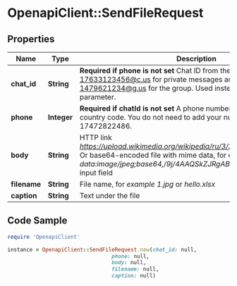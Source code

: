 # OpenapiClient::SendFileRequest

## Properties

Name | Type | Description | Notes
------------ | ------------- | ------------- | -------------
**chat_id** | **String** | **Required if phone is not set**  Chat ID from the message list. Examples: 17633123456@c.us for private messages and 17680561234-1479621234@g.us for the group. Used instead of the phone parameter. | [optional] 
**phone** | **Integer** | **Required if chatId is not set**  A phone number starting with the country code. You do not need to add your number.   USA example: 17472822486. | [optional] 
**body** | **String** | HTTP link *https://upload.wikimedia.org/wikipedia/ru/3/33/NatureCover2001.jpg*  Or base64-encoded file with mime data, for example *data:image/jpeg;base64,/9j/4AAQSkZJRgABAQ...*   File in form-data input field | 
**filename** | **String** | File name, for *example 1.jpg* or *hello.xlsx* | 
**caption** | **String** | Text under the file | [optional] 

## Code Sample

```ruby
require 'OpenapiClient'

instance = OpenapiClient::SendFileRequest.new(chat_id: null,
                                 phone: null,
                                 body: null,
                                 filename: null,
                                 caption: null)
```


